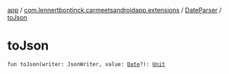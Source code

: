 [app](../../index.md) / [com.lennertbontinck.carmeetsandroidapp.extensions](../index.md) / [DateParser](index.md) / [toJson](./to-json.md)

# toJson

`fun toJson(writer: JsonWriter, value: `[`Date`](http://docs.oracle.com/javase/6/docs/api/java/util/Date.html)`?): `[`Unit`](https://kotlinlang.org/api/latest/jvm/stdlib/kotlin/-unit/index.html)